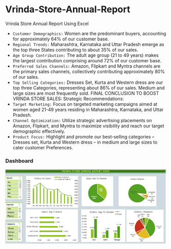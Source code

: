# Vrinda-Store-Annual-Report
Vrinda Store Annual Report Using Excel

-	`Customer Demographics:` Women are the predominant buyers, accounting for approximately 64% of our customer base.
-	`Regional Trends:` Maharashtra, Karnataka and Uttar Pradesh emerge as the top three States contributing to about 35% of our sales.
-	`Age Group Contribution:` The adult age group (21 to 49 years) makes the largest contribution comprising around 72% of our customer base.
-	`Preferred Sales Channels:` Amazon, Flipkart and Myntra channels are the primary sales channels, collectively contributing approximately 80% of our sales.
-	`Top Selling Categories:` Dresses Set, Kurta and Western dress are our top three Categories, representing about 86% of our sales. Medium and large sizes are most frequently sold.
FINAL CONCLUSION TO BOOST VRINDA STORE SALES:
Strategic Recommendations:
-	`Target Marketing:` Focus on targeted marketing campaigns aimed at women aged 21-49 years residing in Maharashtra, Karnataka, and Uttar Pradesh.
-	`Channel Optimization:` Utilize strategic advertising placements on Amazon, Flipkart, and Myntra to maximize visibility and reach our target demographic effectively.
-	`Product Focus:` Highlight and promote our best-selling categories –Dresses set, Kurta and Western dress – in medium and large sizes to cater customer Preferences. 

### Dashboard

![VrindaStoreDashboard](dashboard_image.png)
